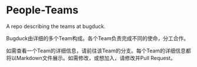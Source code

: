# People-Teams
A repo describing the teams at bugduck.

Bugduck由详细的多个Team构成。各个Team负责完成不同的使命，分工合作。

如需查看一个Team的详细信息，请前往该Team的分支。每个Team的详细信息都将以Markdown文件展示。如需修改，或想加入，请修改并Pull Request。
